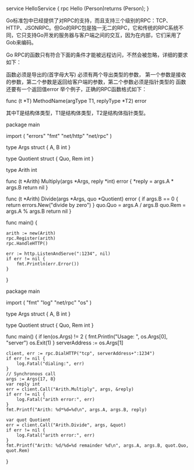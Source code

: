  service HelloService {
     rpc Hello (Person)returns (Person);
 }

Go标准包中已经提供了对RPC的支持，而且支持三个级别的RPC：TCP、HTTP、JSONRPC。但Go的RPC包是独一无二的RPC，它和传统的RPC系统不同，它只支持Go开发的服务器与客户端之间的交互，因为在内部，它们采用了Gob来编码。

Go RPC的函数只有符合下面的条件才能被远程访问，不然会被忽略，详细的要求如下：

函数必须是导出的(首字母大写)
必须有两个导出类型的参数，
第一个参数是接收的参数，第二个参数是返回给客户端的参数，第二个参数必须是指针类型的
函数还要有一个返回值error
举个例子，正确的RPC函数格式如下：

func (t *T) MethodName(argType T1, replyType *T2) error

其中T是结构体类型，T1是结构体类型，T2是结构体指针类型。

package main
 
import (
    "errors"
    "fmt"
    "net/http"
    "net/rpc"
)
 
type Args struct {
    A, B int
}
 
type Quotient struct {
    Quo, Rem int
}
 
type Arith int
 
func (t *Arith) Multiply(args *Args, reply *int) error {
    *reply = args.A * args.B
    return nil
}
 
func (t *Arith) Divide(args *Args, quo *Quotient) error {
    if args.B == 0 {
        return errors.New("divide by zero")
    }
    quo.Quo = args.A / args.B
    quo.Rem = args.A % args.B
    return nil
}
 
func main() {
 
    arith := new(Arith)
    rpc.Register(arith)
    rpc.HandleHTTP()
 
    err := http.ListenAndServe(":1234", nil)
    if err != nil {
        fmt.Println(err.Error())
    }
}

package main
 
import (
    "fmt"
    "log"
    "net/rpc"
    "os"
)
 
type Args struct {
    A, B int
}
 
type Quotient struct {
    Quo, Rem int
}
 
func main() {
    if len(os.Args) != 2 {
        fmt.Println("Usage: ", os.Args[0], "server")
        os.Exit(1)
    }
    serverAddress := os.Args[1]
 
    client, err := rpc.DialHTTP("tcp", serverAddress+":1234")
    if err != nil {
        log.Fatal("dialing:", err)
    }
    // Synchronous call
    args := Args{17, 8}
    var reply int
    err = client.Call("Arith.Multiply", args, &reply)
    if err != nil {
        log.Fatal("arith error:", err)
    }
    fmt.Printf("Arith: %d*%d=%d\n", args.A, args.B, reply)
 
    var quot Quotient
    err = client.Call("Arith.Divide", args, &quot)
    if err != nil {
        log.Fatal("arith error:", err)
    }
    fmt.Printf("Arith: %d/%d=%d remainder %d\n", args.A, args.B, quot.Quo, quot.Rem)
 
}
